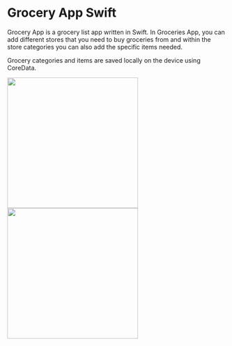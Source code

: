 # Grocery App Swift

Grocery App is a grocery list app written in Swift. In Groceries App, you can add different stores that you need to buy groceries from and within the store categories you can also add the specific items needed. 

Grocery categories and items are saved locally on the device using CoreData.

<a><img src="http://i.imgur.com/LXF3YkA.png" width="300"></a>
<a><img src="http://i.imgur.com/8wqpzpL.png" width="300"></a>
